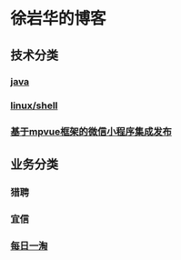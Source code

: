 # 徐岩华的博客
## 技术分类
### [java](/java/index.md)
### [linux/shell](/linux/shell/macautossh.md)
### [基于mpvue框架的微信小程序集成发布](/devops/ci/wxappci/index.md)

## 业务分类
### 猎聘
### 宜信
### [每日一淘](company/mryt/index.md)